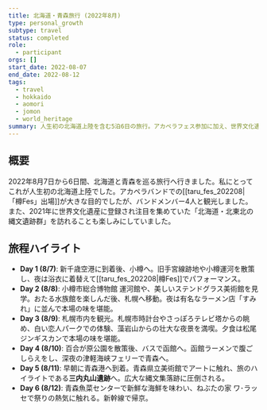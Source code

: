 ```yaml
---
title: 北海道・青森旅行 (2022年8月)
type: personal_growth
subtype: travel
status: completed
role:
  - participant
orgs: []
start_date: 2022-08-07
end_date: 2022-08-12
tags:
  - travel
  - hokkaido
  - aomori
  - jomon
  - world_heritage
summary: 人生初の北海道上陸を含む5泊6日の旅行。アカペラフェス参加に加え、世界文化遺産「北海道・北東北の縄文遺跡群」を巡るなど、文化と自然を満喫した。
---
```

## 概要

2022年8月7日から6日間、北海道と青森を巡る旅行へ行きました。私にとってこれが人生初の北海道上陸でした。アカペラバンドでの[[taru_fes_202208|「樽Fes」出場]]が大きな目的でしたが、バンドメンバー4人と観光しました。また、2021年に世界文化遺産に登録され注目を集めていた「北海道・北東北の縄文遺跡群」を訪れることも楽しみにしていました。

## 旅程ハイライト

- **Day 1 (8/7)**: 新千歳空港に到着後、小樽へ。旧手宮線跡地や小樽運河を散策し、夜は浴衣に着替えて[[taru_fes_202208|樽Fes]]でパフォーマンス。
- **Day 2 (8/8)**: 小樽市総合博物館 運河館や、美しいステンドグラス美術館を見学。おたる水族館を楽しんだ後、札幌へ移動。夜は有名なラーメン店「すみれ」に並んで本場の味を堪能。
- **Day 3 (8/9)**: 札幌市内を観光。札幌市時計台やさっぽろテレビ塔からの眺め、白い恋人パークでの体験、藻岩山からの壮大な夜景を満喫。夕食は松尾ジンギスカンで本場の味を堪能。
- **Day 4 (8/10)**: 百合が原公園を散策後、バスで函館へ。函館ラーメンで腹ごしらえをし、深夜の津軽海峡フェリーで青森へ。
- **Day 5 (8/11)**: 早朝に青森港へ到着。青森県立美術館でアートに触れ、旅のハイライトである**三内丸山遺跡**へ。広大な縄文集落跡に圧倒される。
- **Day 6 (8/12)**: 青森魚菜センターで新鮮な海鮮を味わい、ねぶたの家 ワ･ラッセで祭りの熱気に触れる。新幹線で帰京。
